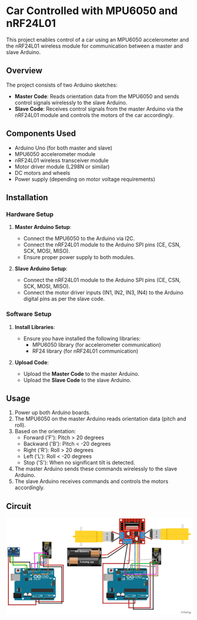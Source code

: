# Car Controlled with MPU6050 and nRF24L01

This project enables control of a car using an MPU6050 accelerometer and the nRF24L01 wireless module for communication between a master and slave Arduino.

## Overview

The project consists of two Arduino sketches:
- **Master Code**: Reads orientation data from the MPU6050 and sends control signals wirelessly to the slave Arduino.
- **Slave Code**: Receives control signals from the master Arduino via the nRF24L01 module and controls the motors of the car accordingly.

## Components Used

- Arduino Uno (for both master and slave)
- MPU6050 accelerometer module
- nRF24L01 wireless transceiver module
- Motor driver module (L298N or similar)
- DC motors and wheels
- Power supply (depending on motor voltage requirements)

## Installation

### Hardware Setup

1. **Master Arduino Setup**:
   - Connect the MPU6050 to the Arduino via I2C.
   - Connect the nRF24L01 module to the Arduino SPI pins (CE, CSN, SCK, MOSI, MISO).
   - Ensure proper power supply to both modules.

2. **Slave Arduino Setup**:
   - Connect the nRF24L01 module to the Arduino SPI pins (CE, CSN, SCK, MOSI, MISO).
   - Connect the motor driver inputs (IN1, IN2, IN3, IN4) to the Arduino digital pins as per the slave code.

### Software Setup

1. **Install Libraries**:
   - Ensure you have installed the following libraries:
     - MPU6050 library (for accelerometer communication)
     - RF24 library (for nRF24L01 communication)

2. **Upload Code**:
   - Upload the **Master Code** to the master Arduino.
   - Upload the **Slave Code** to the slave Arduino.

## Usage

1. Power up both Arduino boards.
2. The MPU6050 on the master Arduino reads orientation data (pitch and roll).
3. Based on the orientation:
   - Forward ('F'): Pitch > 20 degrees
   - Backward ('B'): Pitch < -20 degrees
   - Right ('R'): Roll > 20 degrees
   - Left ('L'): Roll < -20 degrees
   - Stop ('S'): When no significant tilt is detected.
4. The master Arduino sends these commands wirelessly to the slave Arduino.
5. The slave Arduino receives commands and controls the motors accordingly.

## Circuit
![circuit](circuit.png)

